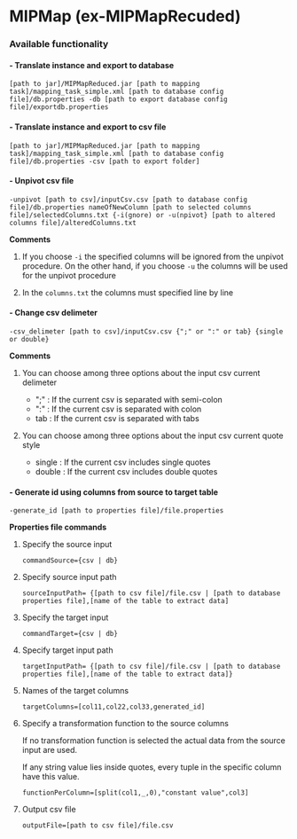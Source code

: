 # MIPMap (ex-MIPMapRecuded)
### Available functionality

#### - Translate instance and export to database

~~~
[path to jar]/MIPMapReduced.jar [path to mapping task]/mapping_task_simple.xml [path to database config file]/db.properties -db [path to export database config file]/exportdb.properties
~~~

#### - Translate instance and export to csv file

~~~
[path to jar]/MIPMapReduced.jar [path to mapping task]/mapping_task_simple.xml [path to database config file]/db.properties -csv [path to export folder]
~~~

#### - Unpivot csv file
~~~
-unpivot [path to csv]/inputCsv.csv [path to database config file]/db.properties nameOfNewColumn [path to selected columns file]/selectedColumns.txt {-i(gnore) or -u(npivot} [path to altered columns file]/alteredColumns.txt
~~~

__Comments__

1. If you choose `-i` the specified columns will be ignored from the unpivot procedure. On the other hand, if you choose `-u` the columns will be used for the unpivot procedure

2. In the `columns.txt` the columns must specified line by line

#### - Change csv delimeter
~~~
-csv_delimeter [path to csv]/inputCsv.csv {";" or ":" or tab} {single or double}
~~~ 

__Comments__

1. You can choose among three options about the input csv current delimeter
    * ";" : If the current csv is separated with semi-colon
    * ":" : If the current csv is separated with colon
    * tab : If the current csv is separated with tabs

2. You can choose among three options about the input csv current quote style
    * single : If the current csv includes single quotes
    * double : If the current csv includes double quotes

#### - Generate id using columns from source to target table
~~~
-generate_id [path to properties file]/file.properties
~~~

__Properties file commands__

1. Specify the source input
    ~~~
    commandSource={csv | db}
    ~~~

2. Specify source input path
    ~~~
    sourceInputPath= {[path to csv file]/file.csv | [path to database properties file],[name of the table to extract data]
    ~~~

3. Specify the target input
    ~~~
    commandTarget={csv | db}
    ~~~

4. Specify target input path
    ~~~
    targetInputPath= {[path to csv file]/file.csv | [path to database properties file],[name of the table to extract data]}
    ~~~

5. Names of the target columns
    ~~~
    targetColumns=[col11,col22,col33,generated_id]
    ~~~

6. Specify a transformation function to the source columns

   If no transformation function is selected the actual data from the source input are used.

   If any string value lies inside quotes, every tuple in the specific column have this value.
    ~~~
    functionPerColumn=[split(col1,_,0),"constant value",col3]
    ~~~

7. Output csv file
    ~~~
    outputFile=[path to csv file]/file.csv
    ~~~ 
